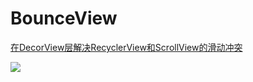 # BounceView
[在DecorView层解决RecyclerView和ScrollView的滑动冲突 ](http://blog.csdn.net/sw5131899/article/details/72637856)


 ![](https://github.com/SingleShu/BounceView/raw/master/Logo/GIF.git)  

